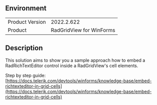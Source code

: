 ## Environment
<table>
	<tr>
		<td>Product Version</td>
		<td>2022.2.622</td>
	</tr>
	<tr>
		<td>Product</td>
		<td>RadGridView for WinForms</td>
	</tr>
</table>


## Description 

This solution aims to show you a sample approach how to embed a RadRichTextEditor control inside a RadGridView's cell elements.

Step by step guide: [https://docs.telerik.com/devtools/winforms/knowledge-base/embed-richtexteditor-in-grid-cells](https://docs.telerik.com/devtools/winforms/knowledge-base/embed-richtexteditor-in-grid-cells)